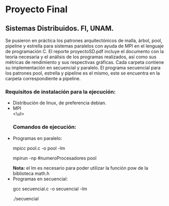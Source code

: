 # Proyecto Final 
## Sistemas Distribuidos. FI, UNAM.
<p>Se pusieron en práctica los patrones arquitectónicos de malla, árbol, pool, pipeline y estrella para sistemas paralelos 
con ayuda de MPI en el lenguaje de programación C.
El reporte proyectoSD.pdf incluye el documento con la teoría necesaria y el análisis de los programas realizados, así como sus métricas
de rendimiento y sus respectivas gráficas.
Cada carpeta contiene su implementación en secuencial y paralelo. El programa secuencial para los patrones pool, estrella y pipeline 
es el mismo, este se encuentra en la carpeta correspondiente a pipeline.</p>

### Requisitos de instalación para la ejecución:
<ul>
<li>Distribución de linux, de preferencia debian.</li>
<li>MPI</li>
<\ul>

### Comandos de ejecución:
<li>Programas en paralelo:</li>
<p>mpicc pool.c -o pool -lm</p>
<p>mpirun -np #numeroProcesadores pool</p>
<strong>Nota:</strong> el lm es necesario para poder utilizar la función pow de la biblioteca math.h
<li>Programas en secuencial:</li>
<p>gcc secuencial.c -o secuencial -lm</p>
<p>./secuencial</p>
